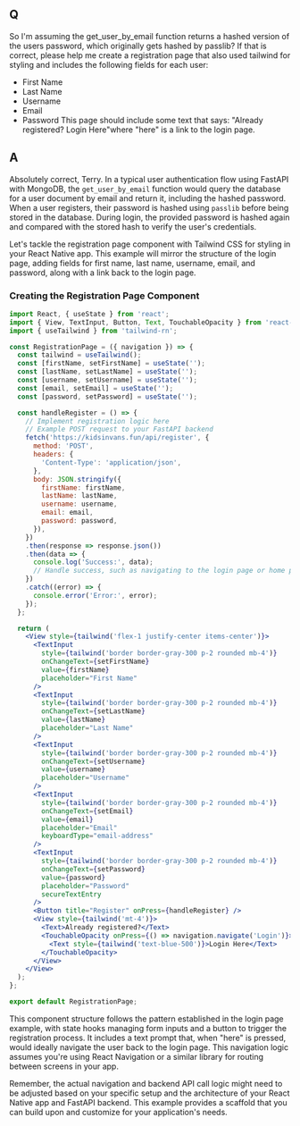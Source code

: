 ## Q

So I'm assuming the get_user_by_email function returns a hashed version of the users  password, which originally gets hashed by passlib? If that is correct, please help me create a registration page that also used tailwind for styling and includes the following fields for each user: 
- First Name
- Last Name
- Username
- Email
- Password
This page should include some text that says: "Already registered? Login Here"where "here" is a link to the login page. 

## A

Absolutely correct, Terry. In a typical user authentication flow using FastAPI with MongoDB, the `get_user_by_email` function would query the database for a user document by email and return it, including the hashed password. When a user registers, their password is hashed using `passlib` before being stored in the database. During login, the provided password is hashed again and compared with the stored hash to verify the user's credentials.

Let's tackle the registration page component with Tailwind CSS for styling in your React Native app. This example will mirror the structure of the login page, adding fields for first name, last name, username, email, and password, along with a link back to the login page.

### Creating the Registration Page Component

```jsx
import React, { useState } from 'react';
import { View, TextInput, Button, Text, TouchableOpacity } from 'react-native';
import { useTailwind } from 'tailwind-rn';

const RegistrationPage = ({ navigation }) => {
  const tailwind = useTailwind();
  const [firstName, setFirstName] = useState('');
  const [lastName, setLastName] = useState('');
  const [username, setUsername] = useState('');
  const [email, setEmail] = useState('');
  const [password, setPassword] = useState('');

  const handleRegister = () => {
    // Implement registration logic here
    // Example POST request to your FastAPI backend
    fetch('https://kidsinvans.fun/api/register', {
      method: 'POST',
      headers: {
        'Content-Type': 'application/json',
      },
      body: JSON.stringify({
        firstName: firstName,
        lastName: lastName,
        username: username,
        email: email,
        password: password,
      }),
    })
    .then(response => response.json())
    .then(data => {
      console.log('Success:', data);
      // Handle success, such as navigating to the login page or home page
    })
    .catch((error) => {
      console.error('Error:', error);
    });
  };

  return (
    <View style={tailwind('flex-1 justify-center items-center')}>
      <TextInput
        style={tailwind('border border-gray-300 p-2 rounded mb-4')}
        onChangeText={setFirstName}
        value={firstName}
        placeholder="First Name"
      />
      <TextInput
        style={tailwind('border border-gray-300 p-2 rounded mb-4')}
        onChangeText={setLastName}
        value={lastName}
        placeholder="Last Name"
      />
      <TextInput
        style={tailwind('border border-gray-300 p-2 rounded mb-4')}
        onChangeText={setUsername}
        value={username}
        placeholder="Username"
      />
      <TextInput
        style={tailwind('border border-gray-300 p-2 rounded mb-4')}
        onChangeText={setEmail}
        value={email}
        placeholder="Email"
        keyboardType="email-address"
      />
      <TextInput
        style={tailwind('border border-gray-300 p-2 rounded mb-4')}
        onChangeText={setPassword}
        value={password}
        placeholder="Password"
        secureTextEntry
      />
      <Button title="Register" onPress={handleRegister} />
      <View style={tailwind('mt-4')}>
        <Text>Already registered?</Text>
        <TouchableOpacity onPress={() => navigation.navigate('Login')}>
          <Text style={tailwind('text-blue-500')}>Login Here</Text>
        </TouchableOpacity>
      </View>
    </View>
  );
};

export default RegistrationPage;
```

This component structure follows the pattern established in the login page example, with state hooks managing form inputs and a button to trigger the registration process. It includes a text prompt that, when "here" is pressed, would ideally navigate the user back to the login page. This navigation logic assumes you're using React Navigation or a similar library for routing between screens in your app.

Remember, the actual navigation and backend API call logic might need to be adjusted based on your specific setup and the architecture of your React Native app and FastAPI backend. This example provides a scaffold that you can build upon and customize for your application's needs.